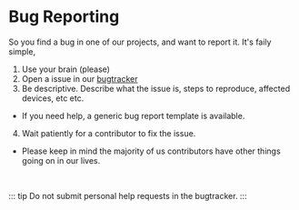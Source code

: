 # Bug Reporting

So you find a bug in one of our projects, and want to report it. It's faily simple,

1. Use your brain (please)
2. Open a issue in our [bugtracker](https://github.com/chrultrabook/bugtracker/issues)
3. Be descriptive. Describe what the issue is, steps to reproduce, affected devices, etc etc.
  - If you need help, a generic bug report template is available.
4. Wait patiently for a contributor to fix the issue.
  - Please keep in mind the majority of us contributors have other things going on in our lives.
<br>

::: tip
Do not submit personal help requests in the bugtracker. 
:::
